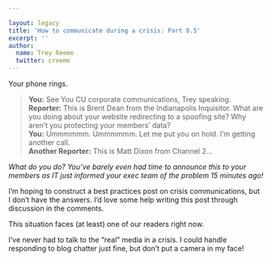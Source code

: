 ```yaml
---

layout: legacy
title: 'How to communicate during a crisis: Part 0.5'
excerpt: ''
author:
  name: Trey Reeme
  twitter: creeme
---
```


<p>Your phone rings.</p>


<blockquote>
	<p><strong>You:</strong>  See You CU corporate communications, Trey speaking.<br />
<strong>Reporter:</strong>  This is Brent Dean from the Indianapolis Inquisitor.  What are you doing about your website redirecting to a spoofing site?  Why aren&#8217;t you protecting your members&#8217; data? <br />
<strong>You:</strong>  Ummmmmm.  Ummmmmm.  Let me put you on hold.  I&#8217;m getting another call. <br />
<strong>Another Reporter:</strong>  This is Matt Dixon from Channel 2&#8230;</p>
</blockquote>


<p><em>What do you do?  You&#8217;ve barely even had time to announce this to your members as IT just informed your exec team of the problem 15 minutes ago!</em></p>


<p>I&#8217;m hoping to construct a best practices post on crisis communications, but I don&#8217;t have the answers.  I&#8217;d love some help writing this post through discussion in the comments.</p>


<p>This situation faces (at least) one of our readers right now.</p>


<p>I&#8217;ve never had to talk to the &#8220;real&#8221; media in a crisis.  I could handle responding to blog chatter just fine, but don&#8217;t put a camera in my face!</p>